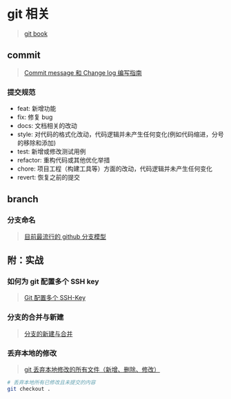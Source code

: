 # git 相关
> [git book](https://git-scm.com/book/zh/v2)
## commit
> [Commit message 和 Change log 编写指南](https://www.ruanyifeng.com/blog/2016/01/commit_message_change_log.html)

### 提交规范

- feat: 新增功能
- fix: 修复 bug
- docs: 文档相关的改动
- style: 对代码的格式化改动，代码逻辑并未产生任何变化(例如代码缩进，分号的移除和添加)
- test: 新增或修改测试用例
- refactor: 重构代码或其他优化举措
- chore: 项目工程（构建工具等）方面的改动，代码逻辑并未产生任何变化
- revert: 恢复之前的提交

## branch
### 分支命名
> [目前最流行的 github 分支模型](https://guides.github.com/introduction/flow/)



## 附：实战
### 如何为 git 配置多个 SSH key
> [Git 配置多个 SSH-Key](https://gitee.com/help/articles/4229#article-header0)

### 分支的合并与新建
> [分支的新建与合并](https://git-scm.com/book/zh/v2/Git-%E5%88%86%E6%94%AF-%E5%88%86%E6%94%AF%E7%9A%84%E6%96%B0%E5%BB%BA%E4%B8%8E%E5%90%88%E5%B9%B6)

### 丢弃本地的修改

> [git 丢弃本地修改的所有文件（新增、删除、修改）](https://blog.csdn.net/leedaning/article/details/51304690)

```bash
# 丢弃本地所有已修改且未提交的内容
git checkout .
```